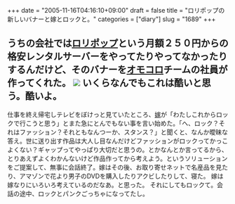 +++
date = "2005-11-16T04:16:10+09:00"
draft = false
title = "ロリポップの新しいバナーと嫁とロックと。"
categories = ["diary"]
slug = "1689"
+++

うちの会社では<a href="http://lolipop.jp" target="_blank">ロリポップ</a>という月額２５０円からの格安レンタルサーバーをやってたりやってなかったりするんだけど、そのバナーを<a href="http://omocoro.jp" target="_blank">オモコロ</a>チームの社員が作ってくれた。
<img src="http://omocoro.jp/images/koukoku-lolipop.gif">
いくらなんでもこれは酷いと思う。酷いよ。
--
仕事を終え帰宅しテレビをぼけっと見ていたところ、<a href="http://aki-tect.petit.cc" target="_blank">嫁</a>が「わたしこれからロックで行こうと思う」とまた急にとんでもない事を言い始めた。「へ、ロック？それはファッション？それともなんつーか、スタンス？」と聞くと、なんか曖昧な答え。世に送り出す作品は大人し目なんだけどファッションがロックってかっこよくない？ギャップってやっぱり大切だと思うの。とかなんとか言ってるから、とりあえずよくわかんないけど作品作ってから考えよう。というソリューションをご提案して、無事に会話終了。嫁はその後、お取り寄せネットで名産品を見たり、アマゾンで花より男子のDVDを購入したりアクビしたりして、寝た。
嫁は嫁なりにいろいろ考えているのだなあ。と思った。
それにしてもロックて。会話の途中、ロックとパンクごっちゃになってたし。
